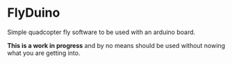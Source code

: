 # FlyDuino
Simple quadcopter fly software to be used with an arduino board.

**This is a work in progress** and by no means should be used without nowing what you are getting into. 
